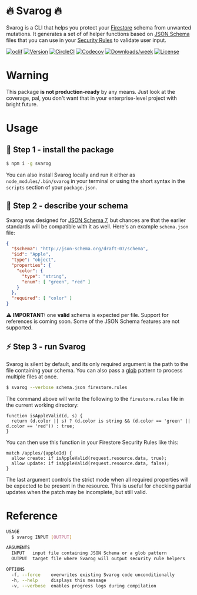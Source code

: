 🔥 Svarog 🔥
=======

Svarog is a CLI that helps you protect your [Firestore](https://cloud.google.com/firestore) schema from unwanted mutations. It generates a set of of helper functions based on [JSON Schema](https://json-schema.org) files that you can use in your [Security Rules](https://firebase.google.com/docs/firestore/security/get-started) to validate user input.

[![oclif](https://img.shields.io/badge/cli-oclif-brightgreen.svg)](https://oclif.io)
[![Version](https://img.shields.io/npm/v/svarog.svg)](https://npmjs.org/package/svarog)
[![CircleCI](https://circleci.com/gh/dantothefuture/svarog/tree/master.svg?style=shield)](https://circleci.com/gh/dantothefuture/svarog/tree/master)
[![Codecov](https://codecov.io/gh/dantothefuture/svarog/branch/master/graph/badge.svg)](https://codecov.io/gh/dantothefuture/svarog)
[![Downloads/week](https://img.shields.io/npm/dw/svarog.svg)](https://npmjs.org/package/svarog)
[![License](https://img.shields.io/npm/l/svarog2.svg)](https://github.com/@dantothefuture/svarog/blob/master/package.json)


# Warning

This package **is not production-ready** by any means. Just look at the coverage, pal, you don't want that in your enterprise-level project with bright future.

# Usage

## 🚚 Step 1 - install the package

```bash
$ npm i -g svarog
```

You can also install Svarog locally and run it either as `node_modules/.bin/svarog` in your terminal or using the short syntax in the `scripts` section of your `package.json`.

## 📃 Step 2 - describe your schema

Svarog was designed for [JSON Schema 7](https://json-schema.org/draft-07/json-schema-release-notes.html), but chances are that the earlier standards will be compatible with it as well. Here's an example `schema.json` file:

```json
{
  "$schema": "http://json-schema.org/draft-07/schema",
  "$id": "Apple",
  "type": "object",
  "properties": {
    "color": {
      "type": "string",
      "enum": [ "green", "red" ]
    }
  },
  "required": [ "color" ]
}
```

⚠ **IMPORTANT:** one **valid** schema is expected per file. Support for references is coming soon. Some of the JSON Schema features are not supported.

## ⚡ Step 3 - run Svarog

Svarog is silent by default, and its only required argument is the path to the file containing your schema. You can also pass a [glob](https://www.npmjs.com/package/glob) pattern to process multiple files at once.

```bash
$ svarog --verbose schema.json firestore.rules
```

The command above will write the following to the `firestore.rules` file in the current working directory:

```
function isAppleValid(d, s) {
  return (d.color || s) ? (d.color is string && (d.color == 'green' || d.color == 'red')) : true;
}
```

You can then use this function in your Firestore Security Rules like this:

```
match /apples/{appleId} {
  allow create: if isAppleValid(request.resource.data, true);
  allow update: if isAppleValid(request.resource.data, false);
}
```

The last argument controls the strict mode when all required properties will be expected to be present in the resource. This is useful for checking partial updates when the patch may be incomplete, but still valid.

# Reference

```bash
USAGE
  $ svarog INPUT [OUTPUT]

ARGUMENTS
  INPUT   input file containing JSON Schema or a glob pattern
  OUTPUT  target file where Svarog will output security rule helpers

OPTIONS
  -f, --force    overwrites existing Svarog code unconditionally
  -h, --help     displays this message
  -v, --verbose  enables progress logs during compilation
```
